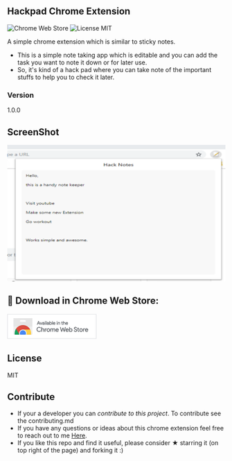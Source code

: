 ##  Hackpad Chrome Extension
![Chrome Web Store](https://img.shields.io/chrome-web-store/v/ahhhnbaeakjgbfmgbjknbmlckapjnccp.svg)
![License MIT](https://img.shields.io/github/license/Jatin-8898/Hackpad.svg?color=blue)

A simple chrome extension which is similar to sticky notes.
- This is a simple note taking app which is editable and you can add the task you want to note it down or for later use. 
- So, it's kind of a hack pad where you can take note of the important stuffs to help you to check it later.

### Version
1.0.0

## ScreenShot
![screenshot](./images/Screenshot.png)

## 🚩 Download in Chrome Web Store:

[![Chrome Web Store](./images/ChromeWebStore.png)](https://chrome.google.com/webstore/detail/hack-pad/ahhhnbaeakjgbfmgbjknbmlckapjnccp)

## License

MIT


## Contribute
* If your a developer you can *contribute to this project*. To contribute see the contributing.md 
* If you have any questions or ideas about this chrome extension feel free to reach out to me [Here](https://linkedin.com/in/jatin-varlyani-127290150/).
* If you like this repo and find it useful, please consider **★** starring it (on top right of the page) and forking it :)
